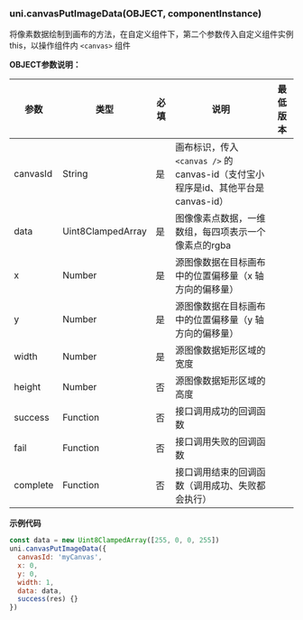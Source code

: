 ### uni.canvasPutImageData(OBJECT, componentInstance)

将像素数据绘制到画布的方法，在自定义组件下，第二个参数传入自定义组件实例 this，以操作组件内 `<canvas>` 组件

<!-- UNIAPPAPIJSON.canvasGetImageData.compatibility -->

**OBJECT参数说明：**

|参数|类型|必填|说明|最低版本|
|---|---|---|---|--|
|canvasId|String|是|画布标识，传入 ```<canvas />``` 的 canvas-id（支付宝小程序是id、其他平台是canvas-id）||
|data|Uint8ClampedArray|是|图像像素点数据，一维数组，每四项表示一个像素点的rgba||
|x|Number|是|源图像数据在目标画布中的位置偏移量（x 轴方向的偏移量）||
|y|Number|是|源图像数据在目标画布中的位置偏移量（y 轴方向的偏移量）||
|width|Number|是|源图像数据矩形区域的宽度||
|height|Number|否|源图像数据矩形区域的高度||
|success|Function|否|接口调用成功的回调函数||
|fail|Function|否|接口调用失败的回调函数||
|complete|Function|否|接口调用结束的回调函数（调用成功、失败都会执行）|&nbsp;|


<!-- UNIAPPAPIJSON.canvasGetImageData.param -->

**示例代码**

```javascript
const data = new Uint8ClampedArray([255, 0, 0, 255])
uni.canvasPutImageData({
  canvasId: 'myCanvas',
  x: 0,
  y: 0,
  width: 1,
  data: data,
  success(res) {}
})
```

<!-- UNIAPPAPIJSON.canvasGetImageData.tutorial -->
